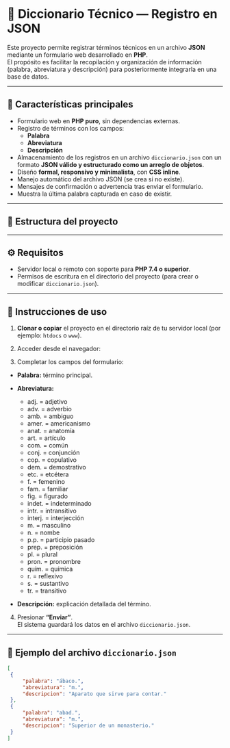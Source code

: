 # 📘 Diccionario Técnico — Registro en JSON

Este proyecto permite registrar términos técnicos en un archivo **JSON** mediante un formulario web desarrollado en **PHP**.  
El propósito es facilitar la recopilación y organización de información (palabra, abreviatura y descripción) para posteriormente integrarla en una base de datos.

---

## 🧩 Características principales

- Formulario web en **PHP puro**, sin dependencias externas.  
- Registro de términos con los campos:
  - **Palabra**
  - **Abreviatura**
  - **Descripción**
- Almacenamiento de los registros en un archivo `diccionario.json` con un formato **JSON válido y estructurado como un arreglo de objetos**.
- Diseño **formal, responsivo y minimalista**, con **CSS inline**.
- Manejo automático del archivo JSON (se crea si no existe).
- Mensajes de confirmación o advertencia tras enviar el formulario.
- Muestra la última palabra capturada en caso de existir.

---

## 🧠 Estructura del proyecto


---

## ⚙️ Requisitos

- Servidor local o remoto con soporte para **PHP 7.4 o superior**.  
- Permisos de escritura en el directorio del proyecto (para crear o modificar `diccionario.json`).

---

## 🚀 Instrucciones de uso

1. **Clonar o copiar** el proyecto en el directorio raíz de tu servidor local (por ejemplo: `htdocs` o `www`).

2. Acceder desde el navegador:


3. Completar los campos del formulario:
- **Palabra:** término principal.  
- **Abreviatura:** 
  * adj. = adjetivo
  * adv. = adverbio
  * amb. = ambiguo
  * amer. = americanismo
  * anat. = anatomía
  * art. = artículo
  * com. = común
  * conj. = conjunción
  * cop. = copulativo
  * dem. = demostrativo
  * etc. = etcétera
  * f. = femenino
  * fam. = familiar
  * fig. = figurado
  * indet. = indeterminado
  * intr. = intransitivo
  * interj. = interjección
  * m. = masculino
  * n. = nombe
  * p.p. = participio pasado
  * prep. = preposición
  * pl. = plural
  * pron. = pronombre
  * quím. = química
  * r. = reflexivo
  * s. = sustantivo
  * tr. = transitivo

- **Descripción:** explicación detallada del término.

4. Presionar **“Enviar”**.  
El sistema guardará los datos en el archivo `diccionario.json`.

---

## 📄 Ejemplo del archivo `diccionario.json`

```json
[
 {
     "palabra": "ábaco.",
     "abreviatura": "m.",
     "descripcion": "Aparato que sirve para contar."
 },
 {
     "palabra": "abad.",
     "abreviatura": "m.",
     "descripcion": "Superior de un monasterio."
 }
]
